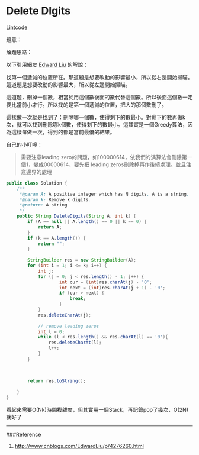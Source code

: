 # Delete DIgits

[Lintcode](http://www.lintcode.com/en/problem/delete-digits/)

題意：



解題思路：


以下引用網友 [Edward Liu](http://www.cnblogs.com/EdwardLiu/p/4276260.html) 的解說：

找第一個遞減的位置所在。那道題是想要改動的影響最小，所以從右邊開始掃瞄。這道題是想要改動的影響最大，所以從左邊開始掃瞄。

這道題，刪掉一個數，相當於用這個數後面的數代替這個數。所以後面這個數一定要比當前小才行。所以找的是第一個遞減的位置，把大的那個數刪了。

這樣做一次就是找到了：刪除哪一個數，使得剩下的數最小。對剩下的數再做k次，就可以找到刪除哪k個數，使得剩下的數最小。這其實是一個Greedy算法，因為這樣每做一次，得到的都是當前最優的結果。

自己的小叮嚀：

>需要注意leading zero的問題，如100000614，依我們的演算法會刪除第一個1，變成00000614，要先把 leading zeros刪除掉再作後續處理。並且注意邊界的處理


```java
public class Solution {
    /**
     *@param A: A positive integer which has N digits, A is a string.
     *@param k: Remove k digits.
     *@return: A string
     */
    public String DeleteDigits(String A, int k) {
        if (A == null || A.length() == 0 || k == 0) {
            return A;
        }
        if (k == A.length()) {
            return "";
        }
        
        StringBuilder res = new StringBuilder(A);
        for (int i = 1; i <= k; i++) {
            int j;
            for (j = 0; j < res.length() - 1; j++) {
                    int cur = (int)res.charAt(j) - '0';
                    int next = (int)res.charAt(j + 1) - '0';
                    if (cur > next) {
                        break;
                    } 
            }
            res.deleteCharAt(j);
            
            // remove leading zeros
            int l = 0;
            while (l < res.length() && res.charAt(l) == '0'){
                res.deleteCharAt(l);
                l++;
            }
        }
        
        
        
        return res.toString();
        
    }
}

```

看起來需要O(Nk)時間複雜度，但其實用一個Stack，再記錄pop了幾次，O(2N)就好了




---
###Reference
1. http://www.cnblogs.com/EdwardLiu/p/4276260.html